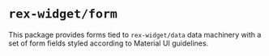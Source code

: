 # `rex-widget/form`

This package provides forms tied to `rex-widget/data` data machinery with a set
of form fields styled according to Material UI guidelines.
